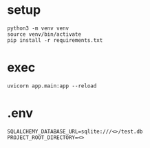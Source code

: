# setup
```
python3 -m venv venv
source venv/bin/activate
pip install -r requirements.txt
```

# exec
```
uvicorn app.main:app --reload
```

# .env
```
SQLALCHEMY_DATABASE_URL=sqlite:///<>/test.db
PROJECT_ROOT_DIRECTORY=<>
```